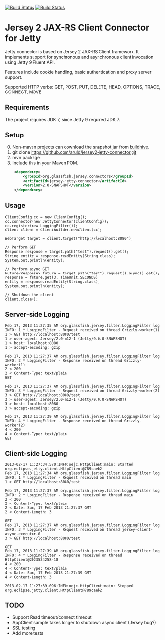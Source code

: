 [![Build Status](https://travis-ci.org/aruld/jersey2-jetty-connector.png)](https://travis-ci.org/aruld/jersey2-jetty-connector)
[![Build Status](https://buildhive.cloudbees.com/job/aruld/job/jersey2-jetty-connector/org.glassfish.jersey.connectors$jersey-jetty-connector/badge/icon)](https://buildhive.cloudbees.com/job/aruld/job/jersey2-jetty-connector/org.glassfish.jersey.connectors$jersey-jetty-connector/)

Jersey 2 JAX-RS Client Connector for Jetty
===============================

Jetty connector is based on Jersey 2 JAX-RS Client framework. It implements support for synchronous and
asynchronous client invocation using Jetty 9 Fluent API.

Features include cookie handling, basic authentication and proxy server support.

Supported HTTP verbs: GET, POST, PUT, DELETE, HEAD, OPTIONS, TRACE, CONNECT, MOVE

Requirements
----

The project requires JDK 7, since Jetty 9 required JDK 7.

Setup
-----

0. Non-maven projects can download the snapshot jar from [buildhive](https://buildhive.cloudbees.com/job/aruld/job/jersey2-jetty-connector/org.glassfish.jersey.connectors$jersey-jetty-connector/lastSuccessfulBuild/artifact/).
1. git clone https://github.com/aruld/jersey2-jetty-connector.git
2. mvn package
3. Include this in your Maven POM.

```xml
    <dependency>
        <groupId>org.glassfish.jersey.connectors</groupId>
        <artifactId>jersey-jetty-connector</artifactId>
        <version>2.0-SNAPSHOT</version>
    </dependency>
```


Usage
-----

    ClientConfig cc = new ClientConfig();
    cc.connector(new JettyConnector(clientConfig));
    cc.register(new LoggingFilter());
    Client client = ClientBuilder.newClient(cc);

    WebTarget target = client.target("http://localhost:8080");

    // Perform GET
    Response response = target.path("test").request().get();
    String entity = response.readEntity(String.class);
    System.out.println(entity);

    // Perform async GET
    Future<Response> future = target.path("test").request().async().get();
    response = future.get(3, TimeUnit.SECONDS);
    entity = response.readEntity(String.class);
    System.out.println(entity);

    // Shutdown the client
    client.close();


Server-side Logging
------

    Feb 17, 2013 11:27:35 AM org.glassfish.jersey.filter.LoggingFilter log
    INFO: 1 * LoggingFilter - Request received on thread Grizzly-worker(1)
    1 > GET http://localhost:8080/test
    1 > user-agent: Jersey/2.0-m12-1 (Jetty/9.0.0-SNAPSHOT)
    1 > host: localhost:8080
    1 > accept-encoding: gzip

    Feb 17, 2013 11:27:37 AM org.glassfish.jersey.filter.LoggingFilter log
    INFO: 2 * LoggingFilter - Response received on thread Grizzly-worker(1)
    2 < 200
    2 < Content-Type: text/plain
    GET

    Feb 17, 2013 11:27:37 AM org.glassfish.jersey.filter.LoggingFilter log
    INFO: 3 * LoggingFilter - Request received on thread Grizzly-worker(2)
    3 > GET http://localhost:8080/test
    3 > user-agent: Jersey/2.0-m12-1 (Jetty/9.0.0-SNAPSHOT)
    3 > host: localhost:8080
    3 > accept-encoding: gzip

    Feb 17, 2013 11:27:39 AM org.glassfish.jersey.filter.LoggingFilter log
    INFO: 4 * LoggingFilter - Response received on thread Grizzly-worker(2)
    4 < 200
    4 < Content-Type: text/plain
    GET

Client-side Logging
------

    2013-02-17 11:27:34.570:INFO:oejc.HttpClient:main: Started org.eclipse.jetty.client.HttpClient@789caeb2
    Feb 17, 2013 11:27:34 AM org.glassfish.jersey.filter.LoggingFilter log
    INFO: 1 * LoggingFilter - Request received on thread main
    1 > GET http://localhost:8080/test

    Feb 17, 2013 11:27:37 AM org.glassfish.jersey.filter.LoggingFilter log
    INFO: 2 * LoggingFilter - Response received on thread main
    2 < 200
    2 < Content-Type: text/plain
    2 < Date: Sun, 17 Feb 2013 21:27:37 GMT
    2 < Content-Length: 3

    GET
    Feb 17, 2013 11:27:37 AM org.glassfish.jersey.filter.LoggingFilter log
    INFO: 3 * LoggingFilter - Request received on thread jersey-client-async-executor-0
    3 > GET http://localhost:8080/test

    GET
    Feb 17, 2013 11:27:39 AM org.glassfish.jersey.filter.LoggingFilter log
    INFO: 4 * LoggingFilter - Response received on thread HttpClient@2023534258-18
    4 < 200
    4 < Content-Type: text/plain
    4 < Date: Sun, 17 Feb 2013 21:27:39 GMT
    4 < Content-Length: 3

    2013-02-17 11:27:39.096:INFO:oejc.HttpClient:main: Stopped org.eclipse.jetty.client.HttpClient@789caeb2


TODO
----

* Support Read timeout/connect timeout
* AppClient sample takes longer to shutdown async client (Jersey bug?)
* SSL testing
* Add more tests
